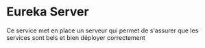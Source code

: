 # Eureka Server

Ce service met en place un serveur qui permet de s'assurer que les services sont bels et bien déployer correctement